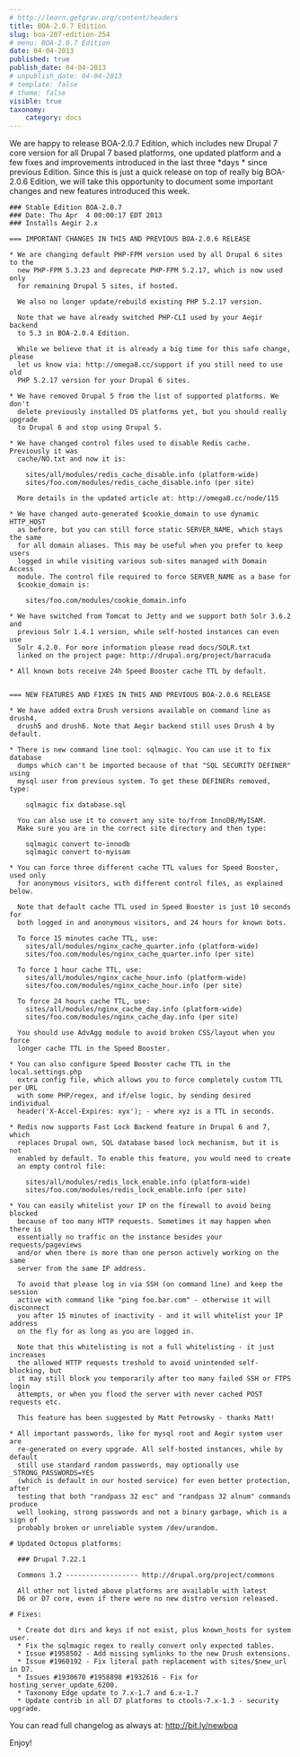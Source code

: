 ```yaml
---
# http://learn.getgrav.org/content/headers
title: BOA-2.0.7 Edition
slug: boa-207-edition-254
# menu: BOA-2.0.7 Edition
date: 04-04-2013
published: true
publish_date: 04-04-2013
# unpublish_date: 04-04-2013
# template: false
# theme: false
visible: true
taxonomy:
    category: docs
---
```


 We are happy to release BOA-2.0.7 Edition, which includes new Drupal 7 core version for all Drupal 7 based platforms, one updated platform and a few fixes and improvements introduced in the last three \*days * since previous Edition. Since this is just a quick release on top of really big BOA-2.0.6 Edition, we will take this opportunity to document some important changes and new features introduced this week.

 
    ### Stable Edition BOA-2.0.7
    ### Date: Thu Apr  4 00:00:17 EDT 2013
    ### Installs Aegir 2.x
    
    === IMPORTANT CHANGES IN THIS AND PREVIOUS BOA-2.0.6 RELEASE
    
    * We are changing default PHP-FPM version used by all Drupal 6 sites to the
      new PHP-FPM 5.3.23 and deprecate PHP-FPM 5.2.17, which is now used only
      for remaining Drupal 5 sites, if hosted.
    
      We also no longer update/rebuild existing PHP 5.2.17 version.
    
      Note that we have already switched PHP-CLI used by your Aegir backend
      to 5.3 in BOA-2.0.4 Edition.
    
      While we believe that it is already a big time for this safe change, please
      let us know via: http://omega8.cc/support if you still need to use old
      PHP 5.2.17 version for your Drupal 6 sites.
    
    * We have removed Drupal 5 from the list of supported platforms. We don't
      delete previously installed D5 platforms yet, but you should really upgrade
      to Drupal 6 and stop using Drupal 5.
    
    * We have changed control files used to disable Redis cache. Previously it was
      cache/NO.txt and now it is:
    
        sites/all/modules/redis_cache_disable.info (platform-wide)
        sites/foo.com/modules/redis_cache_disable.info (per site)
    
      More details in the updated article at: http://omega8.cc/node/115
    
    * We have changed auto-generated $cookie_domain to use dynamic HTTP_HOST
      as before, but you can still force static SERVER_NAME, which stays the same
      for all domain aliases. This may be useful when you prefer to keep users
      logged in while visiting various sub-sites managed with Domain Access
      module. The control file required to force SERVER_NAME as a base for
      $cookie_domain is:
    
        sites/foo.com/modules/cookie_domain.info
    
    * We have switched from Tomcat to Jetty and we support both Solr 3.6.2 and
      previous Solr 1.4.1 version, while self-hosted instances can even use
      Solr 4.2.0. For more information please read docs/SOLR.txt
      linked on the project page: http://drupal.org/project/barracuda
    
    * All known bots receive 24h Speed Booster cache TTL by default.
    
    
    === NEW FEATURES AND FIXES IN THIS AND PREVIOUS BOA-2.0.6 RELEASE
    
    * We have added extra Drush versions available on command line as drush4,
      drush5 and drush6. Note that Aegir backend still uses Drush 4 by default.
    
    * There is new command line tool: sqlmagic. You can use it to fix database
      dumps which can't be imported because of that "SQL SECURITY DEFINER" using
      mysql user from previous system. To get these DEFINERs removed, type:
    
        sqlmagic fix database.sql
    
      You can also use it to convert any site to/from InnoDB/MyISAM.
      Make sure you are in the correct site directory and then type:
    
        sqlmagic convert to-innodb
        sqlmagic convert to-myisam
    
    * You can force three different cache TTL values for Speed Booster, used only
      for anonymous visitors, with different control files, as explained below.
    
      Note that default cache TTL used in Speed Booster is just 10 seconds for
      both logged in and anonymous visitors, and 24 hours for known bots.
    
      To force 15 minutes cache TTL, use:
        sites/all/modules/nginx_cache_quarter.info (platform-wide)
        sites/foo.com/modules/nginx_cache_quarter.info (per site)
    
      To force 1 hour cache TTL, use:
        sites/all/modules/nginx_cache_hour.info (platform-wide)
        sites/foo.com/modules/nginx_cache_hour.info (per site)
    
      To force 24 hours cache TTL, use:
        sites/all/modules/nginx_cache_day.info (platform-wide)
        sites/foo.com/modules/nginx_cache_day.info (per site)
    
      You should use AdvAgg module to avoid broken CSS/layout when you force
      longer cache TTL in the Speed Booster.
    
    * You can also configure Speed Booster cache TTL in the local.settings.php
      extra config file, which allows you to force completely custom TTL per URL
      with some PHP/regex, and if/else logic, by sending desired individual
      header('X-Accel-Expires: xyx'); - where xyz is a TTL in seconds.
    
    * Redis now supports Fast Lock Backend feature in Drupal 6 and 7, which
      replaces Drupal own, SQL database based lock mechanism, but it is not
      enabled by default. To enable this feature, you would need to create
      an empty control file:
    
        sites/all/modules/redis_lock_enable.info (platform-wide)
        sites/foo.com/modules/redis_lock_enable.info (per site)
    
    * You can easily whitelist your IP on the firewall to avoid being blocked
      because of too many HTTP requests. Sometimes it may happen when there is
      essentially no traffic on the instance besides your requests/pageviews
      and/or when there is more than one person actively working on the same
      server from the same IP address.
    
      To avoid that please log in via SSH (on command line) and keep the session
      active with command like "ping foo.bar.com" - otherwise it will disconnect
      you after 15 minutes of inactivity - and it will whitelist your IP address
      on the fly for as long as you are logged in.
    
      Note that this whitelisting is not a full whitelisting - it just increases
      the allowed HTTP requests treshold to avoid unintended self-blocking, but
      it may still block you temporarily after too many failed SSH or FTPS login
      attempts, or when you flood the server with never cached POST requests etc.
    
      This feature has been suggested by Matt Petrowsky - thanks Matt!
    
    * All important passwords, like for mysql root and Aegir system user are
      re-generated on every upgrade. All self-hosted instances, while by default
      still use standard random passwords, may optionally use _STRONG_PASSWORDS=YES
      (which is default in our hosted service) for even better protection, after
      testing that both "randpass 32 esc" and "randpass 32 alnum" commands produce
      well looking, strong passwords and not a binary garbage, which is a sign of
      probably broken or unreliable system /dev/urandom.
    
    # Updated Octopus platforms:
    
      ### Drupal 7.22.1
    
      Commons 3.2 ------------------ http://drupal.org/project/commons
    
      All other not listed above platforms are available with latest
      D6 or D7 core, even if there were no new distro version released.
    
    # Fixes:
    
      * Create dot dirs and keys if not exist, plus known_hosts for system user.
      * Fix the sqlmagic regex to really convert only expected tables.
      * Issue #1958502 - Add missing symlinks to the new Drush extensions.
      * Issue #1960192 - Fix literal path replacement with sites/$new_url in D7.
      * Issues #1930670 #1958898 #1932616 - Fix for hosting_server_update_6200.
      * Taxonomy Edge update to 7.x-1.7 and 6.x-1.7
      * Update contrib in all D7 platforms to ctools-7.x-1.3 - security upgrade.


 You can read full changelog as always at: http://bit.ly/newboa

Enjoy!